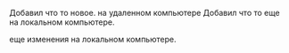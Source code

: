 Добавил что то новое. на удаленном компьютере
Добавил что то еще на локальном компьютере.

еще изменения на локальном компьютере.
